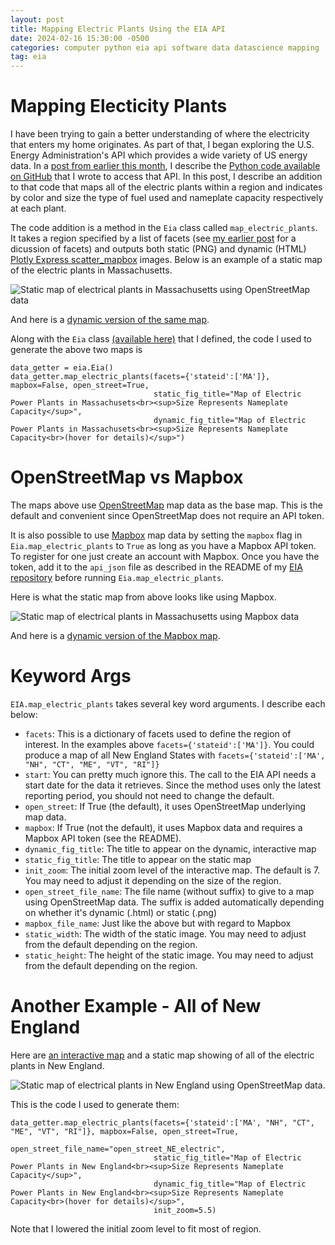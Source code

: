 ```yaml
---
layout: post
title: Mapping Electric Plants Using the EIA API
date: 2024-02-16 15:30:00 -0500
categories: computer python eia api software data datascience mapping
tag: eia
---
```


# Mapping Electicity Plants

I have been trying to gain a better understanding of where the electricity that enters my home originates. As part of that, I began exploring the U.S. Energy Administration's API which provides a wide variety of US energy data. In a [post from earlier this month](https://biketobass.github.io/computer/python/eia/api/software/data/datascience/2024/02/01/using-the-eia-api.html), I describe the [Python code available on GitHub](https://github.com/biketobass/eia-api) that I wrote to access that API. In this post, I describe an addition to that code that maps all of the electric plants within a region and indicates by color and size the type of fuel used and nameplate capacity respectively at each plant.

The code addition is a method in the `Eia` class called `map_electric_plants`. It takes a region specified by a list of facets (see [my earlier post](https://biketobass.github.io/computer/python/eia/api/software/data/datascience/2024/02/01/using-the-eia-api.html) for a dicussion of facets) and outputs both static (PNG) and dynamic (HTML) [Plotly Express scatter_mapbox](https://plotly.com/python/scattermapbox/) images. Below is an example of a static map of the electric plants in Massachusetts. 

![Static map of electrical plants in Massachusetts using OpenStreetMap data](/assets/open_street_map.png)

And here is a [dynamic version of the same map](/assets/open_street_map.html).

Along with the `Eia` class [(available here)](https://github.com/biketobass/eia-api) that I defined, the code I used to generate the above two maps is
```
data_getter = eia.Eia()
data_getter.map_electric_plants(facets={'stateid':['MA']}, mapbox=False, open_street=True,
                                static_fig_title="Map of Electric Power Plants in Massachusets<br><sup>Size Represents Nameplate Capacity</sup>",
                                dynamic_fig_title="Map of Electric Power Plants in Massachusets<br><sup>Size Represents Nameplate Capacity<br>(hover for details)</sup>")
```

# OpenStreetMap vs Mapbox

The maps above use [OpenStreetMap](https://www.openstreetmap.org/) map data as the base map. This is the default and convenient since OpenStreetMap does not require an API token.

It is also possible to use [Mapbox](https://www.mapbox.com/) map data by setting the `mapbox` flag in `Eia.map_electric_plants` to `True` as long as you have a Mapbox API token. To register for one just create an account with Mapbox. Once you have the token, add it to the `api_json` file as described in the README of my [EIA repository](https://github.com/biketobass/eia-api) before running `Eia.map_electric_plants`.

Here is what the static map from above looks like using Mapbox.

![Static map of electrical plants in Massachusetts using Mapbox data](/assets/mapbox_map.png)

And here is a [dynamic version of the Mapbox map](/assets/mapbox_map.html).

# Keyword Args

`EIA.map_electric_plants` takes several key word arguments. I describe each below:

- `facets`: This is a dictionary of facets used to define the region of interest. In the examples above `facets={'stateid':['MA']}`. You could produce a map of all New England States with `facets={'stateid':['MA', "NH", "CT", "ME", "VT", "RI"]}`
- `start`: You can pretty much ignore this. The call to the EIA API needs a start date for the data it retrieves. Since the method uses only the latest reporting period, you should not need to change the default.
- `open_street`: If True (the default), it uses OpenStreetMap underlying map data.
- `mapbox`: If True (not the default), it uses Mapbox data and requires a Mapbox API token (see the README).
- `dynamic_fig_title`: The title to appear on the dynamic, interactive map
- `static_fig_title`: The title to appear on the static map
- `init_zoom`: The initial zoom level of the interactive map. The default is 7. You may need to adjust it depending on the size of the region.
- `open_street_file_name`: The file name (without suffix) to give to a map using OpenStreetMap data. The suffix is added automatically depending on whether it's dynamic (.html) or static (.png)
- `mapbox_file_name`: Just like the above but with regard to Mapbox
- `static_width`: The width of the static image. You may need to adjust from the default depending on the region.
- `static_height`: The height of the static image. You may need to adjust from the default depending on the region.

# Another Example - All of New England

Here are [an interactive map](/assets/open_street_NE_electric.html) and a static map showing of all of the electric plants in New England.

![Static map of electrical plants in New England using OpenStreetMap data](/assets/open_street_NE_electric.png).

This is the code I used to generate them:
```
data_getter.map_electric_plants(facets={'stateid':['MA', "NH", "CT", "ME", "VT", "RI"]}, mapbox=False, open_street=True,
                                open_street_file_name="open_street_NE_electric",
                                static_fig_title="Map of Electric Power Plants in New England<br><sup>Size Represents Nameplate Capacity</sup>",
                                dynamic_fig_title="Map of Electric Power Plants in New England<br><sup>Size Represents Nameplate Capacity<br>(hover for details)</sup>",
                                init_zoom=5.5)
```

Note that I lowered the initial zoom level to fit most of region.






